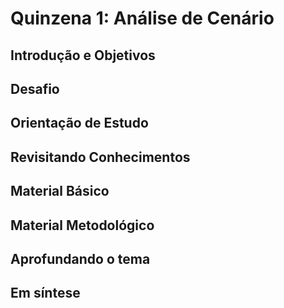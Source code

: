 # Quinzena 1: Análise de Cenário


## Introdução e Objetivos

## Desafio
## Orientação de Estudo
## Revisitando Conhecimentos
## Material Básico
## Material Metodológico
## Aprofundando o tema
## Em síntese